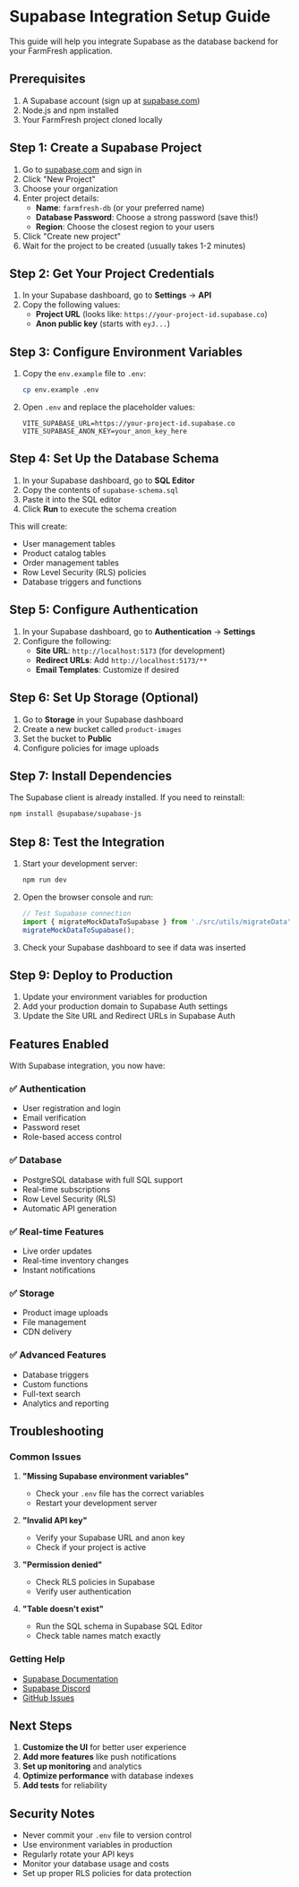 # Supabase Integration Setup Guide

This guide will help you integrate Supabase as the database backend for your FarmFresh application.

## Prerequisites

1. A Supabase account (sign up at [supabase.com](https://supabase.com))
2. Node.js and npm installed
3. Your FarmFresh project cloned locally

## Step 1: Create a Supabase Project

1. Go to [supabase.com](https://supabase.com) and sign in
2. Click "New Project"
3. Choose your organization
4. Enter project details:
   - **Name**: `farmfresh-db` (or your preferred name)
   - **Database Password**: Choose a strong password (save this!)
   - **Region**: Choose the closest region to your users
5. Click "Create new project"
6. Wait for the project to be created (usually takes 1-2 minutes)

## Step 2: Get Your Project Credentials

1. In your Supabase dashboard, go to **Settings** → **API**
2. Copy the following values:
   - **Project URL** (looks like: `https://your-project-id.supabase.co`)
   - **Anon public key** (starts with `eyJ...`)

## Step 3: Configure Environment Variables

1. Copy the `env.example` file to `.env`:
   ```bash
   cp env.example .env
   ```

2. Open `.env` and replace the placeholder values:
   ```env
   VITE_SUPABASE_URL=https://your-project-id.supabase.co
   VITE_SUPABASE_ANON_KEY=your_anon_key_here
   ```

## Step 4: Set Up the Database Schema

1. In your Supabase dashboard, go to **SQL Editor**
2. Copy the contents of `supabase-schema.sql`
3. Paste it into the SQL editor
4. Click **Run** to execute the schema creation

This will create:
- User management tables
- Product catalog tables
- Order management tables
- Row Level Security (RLS) policies
- Database triggers and functions

## Step 5: Configure Authentication

1. In your Supabase dashboard, go to **Authentication** → **Settings**
2. Configure the following:
   - **Site URL**: `http://localhost:5173` (for development)
   - **Redirect URLs**: Add `http://localhost:5173/**`
   - **Email Templates**: Customize if desired

## Step 6: Set Up Storage (Optional)

1. Go to **Storage** in your Supabase dashboard
2. Create a new bucket called `product-images`
3. Set the bucket to **Public**
4. Configure policies for image uploads

## Step 7: Install Dependencies

The Supabase client is already installed. If you need to reinstall:

```bash
npm install @supabase/supabase-js
```

## Step 8: Test the Integration

1. Start your development server:
   ```bash
   npm run dev
   ```

2. Open the browser console and run:
   ```javascript
   // Test Supabase connection
   import { migrateMockDataToSupabase } from './src/utils/migrateData';
   migrateMockDataToSupabase();
   ```

3. Check your Supabase dashboard to see if data was inserted

## Step 9: Deploy to Production

1. Update your environment variables for production
2. Add your production domain to Supabase Auth settings
3. Update the Site URL and Redirect URLs in Supabase Auth

## Features Enabled

With Supabase integration, you now have:

### ✅ **Authentication**
- User registration and login
- Email verification
- Password reset
- Role-based access control

### ✅ **Database**
- PostgreSQL database with full SQL support
- Real-time subscriptions
- Row Level Security (RLS)
- Automatic API generation

### ✅ **Real-time Features**
- Live order updates
- Real-time inventory changes
- Instant notifications

### ✅ **Storage**
- Product image uploads
- File management
- CDN delivery

### ✅ **Advanced Features**
- Database triggers
- Custom functions
- Full-text search
- Analytics and reporting

## Troubleshooting

### Common Issues

1. **"Missing Supabase environment variables"**
   - Check your `.env` file has the correct variables
   - Restart your development server

2. **"Invalid API key"**
   - Verify your Supabase URL and anon key
   - Check if your project is active

3. **"Permission denied"**
   - Check RLS policies in Supabase
   - Verify user authentication

4. **"Table doesn't exist"**
   - Run the SQL schema in Supabase SQL Editor
   - Check table names match exactly

### Getting Help

- [Supabase Documentation](https://supabase.com/docs)
- [Supabase Discord](https://discord.supabase.com)
- [GitHub Issues](https://github.com/supabase/supabase/issues)

## Next Steps

1. **Customize the UI** for better user experience
2. **Add more features** like push notifications
3. **Set up monitoring** and analytics
4. **Optimize performance** with database indexes
5. **Add tests** for reliability

## Security Notes

- Never commit your `.env` file to version control
- Use environment variables in production
- Regularly rotate your API keys
- Monitor your database usage and costs
- Set up proper RLS policies for data protection

